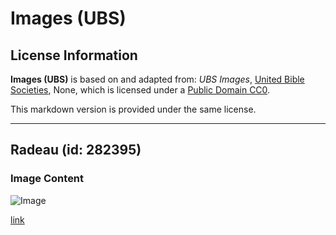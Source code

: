 # Images (UBS)

## License Information

**Images (UBS)** is based on and adapted from: _UBS Images_, [United Bible Societies](https://unitedbiblesocieties.org/), None, which is licensed under a [Public Domain CC0](https://creativecommons.org/public-domain/cc0/).

This markdown version is provided under the same license.



--------------------------------

## Radeau (id: 282395)

### Image Content

![Image](https://cdn.aquifer.bible/aquifer-content/resources/Media/WEB-0519_raft.jpg)

[link](https://cdn.aquifer.bible/aquifer-content/resources/Media/WEB-0519_raft.jpg)


